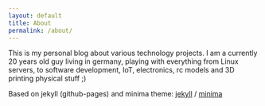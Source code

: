 ```yaml
---
layout: default
title: About
permalink: /about/
---
```

This is my personal blog about various technology projects. I am a currently 20 years old guy living in germany, playing with everything from Linux servers, to software development, IoT, electronics, rc models and 3D printing physical stuff ;)


Based on jekyll (github-pages) and minima theme:
[jekyll][jekyll-organization] /
[minima](https://github.com/jekyll/minima)

[jekyll-organization]: https://github.com/jekyll
